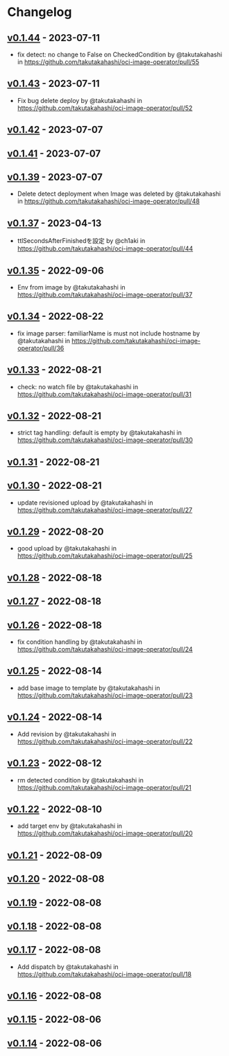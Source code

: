 # Changelog

## [v0.1.44](https://github.com/takutakahashi/oci-image-operator/compare/v0.1.43...v0.1.44) - 2023-07-11
- fix detect: no change to False on CheckedCondition by @takutakahashi in https://github.com/takutakahashi/oci-image-operator/pull/55

## [v0.1.43](https://github.com/takutakahashi/oci-image-operator/compare/v0.1.42...v0.1.43) - 2023-07-11
- Fix bug delete deploy by @takutakahashi in https://github.com/takutakahashi/oci-image-operator/pull/52

## [v0.1.42](https://github.com/takutakahashi/oci-image-operator/compare/v0.1.41...v0.1.42) - 2023-07-07

## [v0.1.41](https://github.com/takutakahashi/oci-image-operator/compare/v0.1.40...v0.1.41) - 2023-07-07

## [v0.1.39](https://github.com/takutakahashi/oci-image-operator/compare/v0.1.38...v0.1.39) - 2023-07-07
- Delete detect deployment when Image was deleted by @takutakahashi in https://github.com/takutakahashi/oci-image-operator/pull/48

## [v0.1.37](https://github.com/takutakahashi/oci-image-operator/compare/v0.1.36...v0.1.37) - 2023-04-13
- ttlSecondsAfterFinishedを設定 by @ch1aki in https://github.com/takutakahashi/oci-image-operator/pull/44

## [v0.1.35](https://github.com/takutakahashi/oci-image-operator/compare/v0.1.34...v0.1.35) - 2022-09-06
- Env from image by @takutakahashi in https://github.com/takutakahashi/oci-image-operator/pull/37

## [v0.1.34](https://github.com/takutakahashi/oci-image-operator/compare/v0.1.33...v0.1.34) - 2022-08-22
- fix image parser: familiarName is must not include hostname by @takutakahashi in https://github.com/takutakahashi/oci-image-operator/pull/36

## [v0.1.33](https://github.com/takutakahashi/oci-image-operator/compare/v0.1.32...v0.1.33) - 2022-08-21
- check: no watch file by @takutakahashi in https://github.com/takutakahashi/oci-image-operator/pull/31

## [v0.1.32](https://github.com/takutakahashi/oci-image-operator/compare/v0.1.31...v0.1.32) - 2022-08-21
- strict tag handling: default is empty by @takutakahashi in https://github.com/takutakahashi/oci-image-operator/pull/30

## [v0.1.31](https://github.com/takutakahashi/oci-image-operator/compare/v0.1.30...v0.1.31) - 2022-08-21

## [v0.1.30](https://github.com/takutakahashi/oci-image-operator/compare/v0.1.29...v0.1.30) - 2022-08-21
- update revisioned upload by @takutakahashi in https://github.com/takutakahashi/oci-image-operator/pull/27

## [v0.1.29](https://github.com/takutakahashi/oci-image-operator/compare/v0.1.28...v0.1.29) - 2022-08-20
- good upload by @takutakahashi in https://github.com/takutakahashi/oci-image-operator/pull/25

## [v0.1.28](https://github.com/takutakahashi/oci-image-operator/compare/v0.1.27...v0.1.28) - 2022-08-18

## [v0.1.27](https://github.com/takutakahashi/oci-image-operator/compare/v0.1.26...v0.1.27) - 2022-08-18

## [v0.1.26](https://github.com/takutakahashi/oci-image-operator/compare/v0.1.25...v0.1.26) - 2022-08-18
- fix condition handling by @takutakahashi in https://github.com/takutakahashi/oci-image-operator/pull/24

## [v0.1.25](https://github.com/takutakahashi/oci-image-operator/compare/v0.1.24...v0.1.25) - 2022-08-14
- add base image to template by @takutakahashi in https://github.com/takutakahashi/oci-image-operator/pull/23

## [v0.1.24](https://github.com/takutakahashi/oci-image-operator/compare/v0.1.23...v0.1.24) - 2022-08-14
- Add revision by @takutakahashi in https://github.com/takutakahashi/oci-image-operator/pull/22

## [v0.1.23](https://github.com/takutakahashi/oci-image-operator/compare/v0.1.22...v0.1.23) - 2022-08-12
- rm  detected condition by @takutakahashi in https://github.com/takutakahashi/oci-image-operator/pull/21

## [v0.1.22](https://github.com/takutakahashi/oci-image-operator/compare/v0.1.21...v0.1.22) - 2022-08-10
- add target env by @takutakahashi in https://github.com/takutakahashi/oci-image-operator/pull/20

## [v0.1.21](https://github.com/takutakahashi/oci-image-operator/compare/v0.1.20...v0.1.21) - 2022-08-09

## [v0.1.20](https://github.com/takutakahashi/oci-image-operator/compare/v0.1.19...v0.1.20) - 2022-08-08

## [v0.1.19](https://github.com/takutakahashi/oci-image-operator/compare/v0.1.18...v0.1.19) - 2022-08-08

## [v0.1.18](https://github.com/takutakahashi/oci-image-operator/compare/v0.1.17...v0.1.18) - 2022-08-08

## [v0.1.17](https://github.com/takutakahashi/oci-image-operator/compare/v0.1.16...v0.1.17) - 2022-08-08
- Add dispatch by @takutakahashi in https://github.com/takutakahashi/oci-image-operator/pull/18

## [v0.1.16](https://github.com/takutakahashi/oci-image-operator/compare/v0.1.15...v0.1.16) - 2022-08-08

## [v0.1.15](https://github.com/takutakahashi/oci-image-operator/compare/v0.1.14...v0.1.15) - 2022-08-06

## [v0.1.14](https://github.com/takutakahashi/oci-image-operator/compare/v0.1.13...v0.1.14) - 2022-08-06
